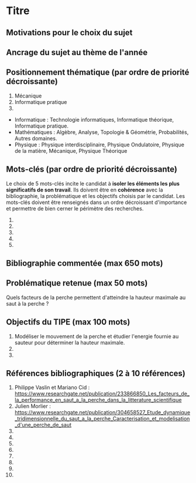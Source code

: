 # Titre

## Motivations pour le choix du sujet


## Ancrage du sujet au thème de l'année


## Positionnement thématique (par ordre de priorité décroissante)

1. Mécanique
2. Informatique pratique
3.

- Informatique : Technologie informatiques, Informatique théorique, Informatique pratique.
- Mathématiques : Algèbre, Analyse, Topologie & Géométrie, Probabilités, Autres domaines.
- Physique : Physique interdisciplinaire, Physique Ondulatoire, Physique de la matière, Mécanique, Physique Théorique


## Mots-clés (par ordre de priorité décroissante)

Le choix de 5 mots-clés incite le candidat à **isoler les éléments les plus significatifs de son travail**. Ils doivent être en **cohérence** avec la bibliographie, la problématique et les objectifs choisis par le candidat. Les mots-clés doivent être renseignés dans un ordre décroissant d'importance et permettre de bien cerner le périmètre des recherches.

1.
2.
3.
4.
5.


## Bibliographie commentée (max 650 mots)



## Problématique retenue (max 50 mots)
Quels facteurs de la perche permettent d'atteindre la hauteur maximale au saut à la perche ?

## Objectifs du TIPE (max 100 mots)

1. Modéliser le mouvement de la perche et étudier l'energie fournie au sauteur pour déterminer la hauteur maximale.
2.
3.


## Références bibliographiques (2 à 10 références)

1. Philippe Vaslin et Mariano Cid : https://www.researchgate.net/publication/233866850_Les_facteurs_de_la_performance_en_saut_a_la_perche_dans_la_litterature_scientifique
2. Julien Morlier : https://www.researchgate.net/publication/304658527_Etude_dynamique_tridimensionnelle_du_saut_a_la_perche_Caracterisation_et_modelisation_d'une_perche_de_saut
3. 
4. 
5. 
6. 
7. 
8. 
9. 
10. 

